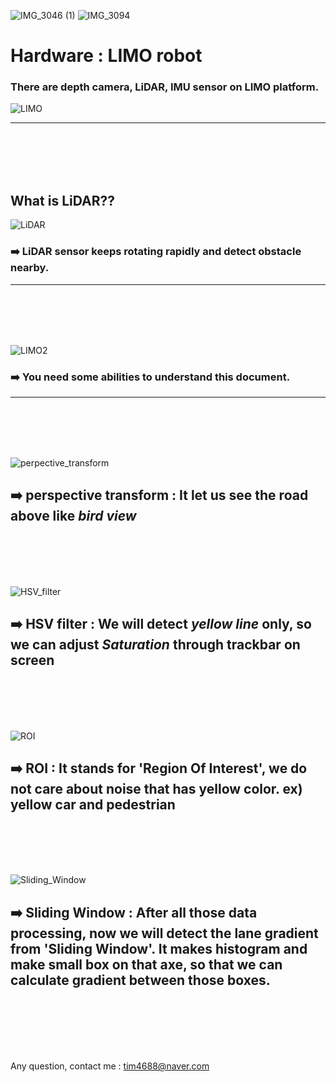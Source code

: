![IMG_3046 (1)](https://user-images.githubusercontent.com/108254705/187322712-33dabd2b-3d05-4967-8445-bd1904d93a23.gif)
![IMG_3094](https://user-images.githubusercontent.com/108254705/187322714-7d8f22bf-14df-4eae-bc0e-1d8dd65a51ba.gif)



# Hardware : LIMO robot
### There are depth camera, LiDAR, IMU sensor on LIMO platform.

![LIMO](https://user-images.githubusercontent.com/108254705/186352378-ec45f209-4c7a-4a15-9984-02d90ca82962.jpg)

***
<br/>
<br/>
<br/>
<br/>

## What is LiDAR??

![LiDAR](https://user-images.githubusercontent.com/108254705/186352724-907a4902-391f-4c5c-98fe-27b1494014a3.jpg)

### :arrow_right: LiDAR sensor keeps rotating rapidly and detect obstacle nearby.

***
<br/>
<br/>
<br/>
<br/>

![LIMO2](https://user-images.githubusercontent.com/108254705/186352596-25e4ec85-e3af-46cd-965d-0c6f2d76ec1c.jpg)

### :arrow_right: You need some abilities to understand this document.

***
<br/>
<br/>
<br/>
<br/>

![perpective_transform](https://user-images.githubusercontent.com/108254705/186352856-d07b4a86-cada-423a-a38a-f4155460f272.jpg)

## :arrow_right: perspective transform : It let us see the road above like *bird view*

<br/>
<br/>
<br/>
<br/>

![HSV_filter](https://user-images.githubusercontent.com/108254705/186353246-de4b5383-a892-4940-b705-bfe8b616d96c.jpg)

## :arrow_right: HSV filter : We will detect *yellow line* only, so we can adjust *Saturation* through trackbar on screen

<br/>
<br/>
<br/>
<br/>

![ROI](https://user-images.githubusercontent.com/108254705/186353513-5bb1d591-f6b7-4895-a7b4-8296422451ea.jpg)

## :arrow_right: ROI : It stands for 'Region Of Interest', we do not care about noise that has yellow color. ex) yellow car and pedestrian

<br/>
<br/>
<br/>
<br/>

![Sliding_Window](https://user-images.githubusercontent.com/108254705/186353763-0c4a3e3f-d847-4db1-9f2c-ee8a2c40b2b8.jpg)

## :arrow_right: Sliding Window : After all those data processing, now we will detect the lane gradient from 'Sliding Window'. It makes histogram and make small box on that axe, so that we can calculate gradient between those boxes.

<br/>
<br/>
<br/>
<br/>
<br/>

Any question, contact me : tim4688@naver.com
